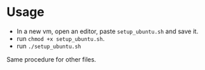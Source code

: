 # Usage
- In a new vm, open an editor, paste `setup_ubuntu.sh` and save it.
- run `chmod +x setup_ubuntu.sh`.
- run `./setup_ubuntu.sh`

Same procedure for other files.

